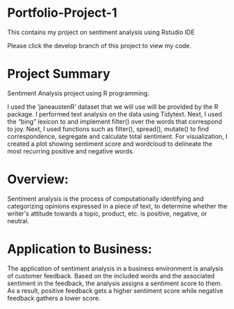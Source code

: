 # Portfolio-Project-1
This contains my project on sentiment analysis using Rstudio IDE

Please click the develop branch of this project to view my code.

# Project Summary
Sentiment Analysis project using R programming.


I used the ‘janeaustenR’ dataset that we will use will be provided by the R package. I performed text analysis on the data using Tidytext. Next, I used the “bing” lexicon to and implement filter() over the words that correspond to joy. Next, I used functions such as filter(), spread(), mutate() to find correspondence, segregate and calculate total sentiment.
For visualization, I created a plot showing sentiment score and wordcloud to delineate the most recurring positive and negative words.

# Overview: 
Sentiment analysis is the process of computationally identifying and categorizing opinions expressed in a piece of text, to determine whether the writer's attitude towards a topic, product, etc. is positive, negative, or neutral.

# Application to Business: 
The application of sentiment analysis in a business environment is analysis of customer feedback. Based on the included words and the associated sentiment in the feedback, the analysis assigns a sentiment score to them. As a result, positive feedback gets a higher sentiment score while negative feedback gathers a lower score.
